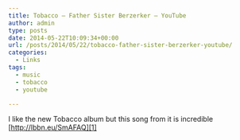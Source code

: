 ```yaml
---
title: Tobacco – Father Sister Berzerker – YouTube
author: admin
type: posts
date: 2014-05-22T10:09:34+00:00
url: /posts/2014/05/22/tobacco-father-sister-berzerker-youtube/
categories:
  - Links
tags:
  - music
  - tobacco
  - youtube

---
```

I like the new Tobacco album but this song from it is incredible [http://lbbn.eu/SmAFAQ][1]

 [1]: https://www.youtube.com/watch?v=0LNia7CnA_A